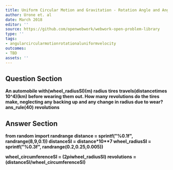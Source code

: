 ```yaml
---
title: Uniform Circular Motion and Gravitation - Rotation Angle and Angular Velocity
author: Urone et. al
date: March 2018
editor: ''
source: https://github.com/openwebwork/webwork-open-problem-library
type: ''
tags:
- angularcircularmotionrotationaluniformvelocity
outcomes:
- TBD
assets: ''
---
```


## Question Section 

<b>
An automobile with(wheel_radiusSI)(m) radius tires travels(distancetimes 10^4)(km) before wearing them out. How many revolutions do the tires make, neglecting any backing up and any change in radius due to wear? 
ans_rule(40) revolutions



## Answer Section

from random import randrange
distance = sprintf("%0.1f", randrange(8,9,0.1))
distanceSI = distance*10**7
wheel_radiusSI = sprintf("%0.3f", randrange(0.2,0.25,0.005))

wheel_circumferenceSI = (2*pi*wheel_radiusSI)
revolutions = (distanceSI/wheel_circumferenceSI)